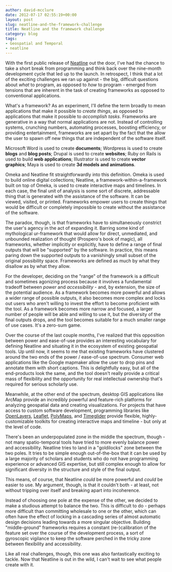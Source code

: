 ```yaml
---
author: david-mcclure
date: 2012-07-17 02:55:19+00:00
layout: post
slug: neatline-and-the-framework-challenge
title: Neatline and the framework challenge
category: blog
tags:
- Geospatial and Temporal
- neatline
---
```


With the first public release of [Neatline](http://neatline.org/) out the door, I've had the chance to take a short break from programming and think back over the nine-month development cycle that led up to the launch. In retrospect, I think that a lot of the exciting challenges we ran up against - the big, difficult questions about _what_ to program, as opposed to _how_ to program - emerged from tensions that are inherent in the task of creating frameworks as opposed to conventional applications.

What's a framework? As an experiment, I'll define the term broadly to mean applications that make it possible to _create things_, as opposed to applications that make it possible to _accomplish tasks_. Frameworks are generative in a way that normal applications are not. Instead of controlling systems, crunching numbers, automating processes, boosting efficiency, or providing entertainment, frameworks are set apart by the fact that the allow the user to spawn off new things that are independent of the software itself. 

Microsoft Word is used to create **documents**; Wordpress is used to create **blogs** and **blog posts**; Drupal is used to create **websites**; Ruby on Rails is used to build **web applications**; Illustrator is used to create **vector graphics**; Maya is used to create **3d models and animations**.

Omeka and Neatline fit straightforwardly into this definition. Omeka is used to build online digital collections; Neatline, a framework-within-a-framework built on top of Omeka, is used to create interactive maps and timelines. In each case, the final unit of analysis is some sort of discrete, addressable thing that is generated with the assistance of the software. It can be viewed, visited, or printed. Frameworks empower users to create things that would be difficult or completely impossible to create without the assistance of the software.

The paradox, though, is that frameworks have to simultaneously constrict the user's agency in the act of expanding it. Barring some kind of mythological ur-framework that would allow for direct, unmediated, and unbounded realization of thought (Prospero's book of magic), all frameworks, whether implicitly or explicitly, have to define a range of final outputs that will be "supported" by the software. In practice, this means paring down the supported outputs to a vanishingly small subset of the original possibility space. Frameworks are defined as much by what they disallow as by what they allow.

For the developer, deciding on the "range" of the framework is a difficult and sometimes agonizing process because it involves a fundamental tradeoff between _power_ and _accessibility_ - and, by extension, the size of the potential audience. As a framework becomes more powerful and allows a wider range of possible outputs, it also becomes more complex and locks out users who aren't willing to invest the effort to become proficient with the tool. As a framework becomes more narrow and focused, a larger number of people will be able and willing to use it, but the diversity of the final outputs drops, and the tool becomes suitable for a much smaller range of use cases. It's a zero-sum game.

Over the course of the last couple months, I've realized that this opposition between power and ease-of-use provides an interesting vocabulary for defining Neatline and situating it in the ecosystem of existing geospatial tools. Up until now, it seems to me that existing frameworks have clustered around the two ends of the power / ease-of-use spectrum. Consumer web applications like the Google mapmaker allow the user to drop pins and annotate them with short captions. This is delightfully easy, but all of the end-products look the same, and the tool doesn't really provide a critical mass of flexibility and the opportunity for real intellectual ownership that's required for serious scholarly use.

Meanwhile, at the other end of the spectrum, desktop GIS applications like ArcMap provide an incredibly powerful and feature-rich platforms for analyzing geospatial data and creating visualizations. For projects that have access to custom software development, programming libraries like [OpenLayers](http://openlayers.org/), [Leaflet](http://leaflet.cloudmade.com/), [PolyMaps](http://polymaps.org/), and [Timeglider](http://timeglider.com/jquery/) provide flexible, highly-customizable toolkits for creating interactive maps and timeline - but only at the level of code.

There's been an underpopulated zone in the middle the spectrum, though - not many spatio-temporal tools have tried to more evenly balance power and accessibility. Neatline tries to land in a "goldilocks" zone between the two poles. It tries to be simple enough out-of-the-box that it can be used by a large majority of scholars and students who do not have programming experience or advanced GIS expertise, but still complex enough to allow for significant diversity in the structure and style of the final output.

This means, of course, that Neatline _could_ be more powerful and _could_ be easier to use. My argument, though, is that it couldn't both - at least, not without tripping over itself and breaking apart into incoherence.

Instead of choosing one pole at the expense of the other, we decided to make a studious attempt to balance the two. This is difficult to do - perhaps more difficult than committing wholesale to one or the other, which can often have the effect of locking in a cascading series of almost automatic design decisions leading towards a more singular objective. Building "middle-ground" frameworks requires a constant (re-)calibration of the feature set over the course of the development process, a sort of gyroscopic vigilance to keep the software perched in the tricky zone between flexibility and accessibility.

Like all real challenges, though, this one was also fantastically exciting to tackle. Now that Neatline is out in the wild, I can't wait to see what people create with it.
